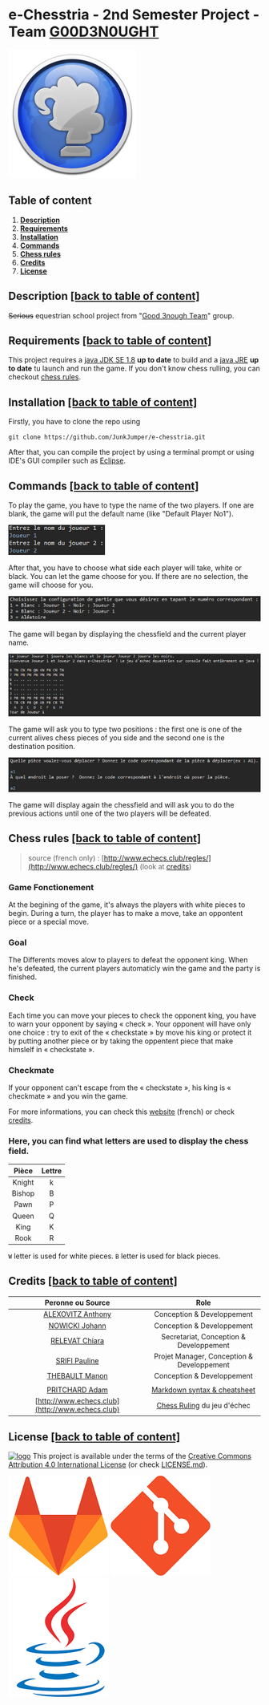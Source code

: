# e-Chesstria - 2nd Semester Project - Team [G00D3N0UGHT](https://git-iutinfo.unice.fr/good3nought)
 
![logo](https://github.com/JunkJumper/e-chesstria/raw/master/logo.png "e-Chesstria logo")

## Table of content

1. **[Description](https://github.com/JunkJumper/e-chesstria#description-back-to-table-of-content)**
2. **[Requirements](https://github.com/JunkJumper/e-chesstria#requirements-back-to-table-of-content)**
3. **[Installation](https://github.com/JunkJumper/e-chesstria#installation-back-to-table-of-content)**
4. **[Commands](https://github.com/JunkJumper/e-chesstria#commands-back-to-table-of-content)**
6. **[Chess rules](https://github.com/JunkJumper/e-chesstria#chess-rules-back-to-table-of-content)**
7. **[Credits](https://github.com/JunkJumper/e-chesstria#credits-back-to-table-of-content)**
8. **[License](https://github.com/JunkJumper/e-chesstria#license-back-to-table-of-content)**

## Description [[back to table of content]](https://github.com/JunkJumper/e-chesstria#table-of-content)

~~Serious~~ equestrian school project  from "[Good 3nough Team](https://git-iutinfo.unice.fr/good3nought)" group.

## Requirements [[back to table of content]](https://github.com/JunkJumper/e-chesstria#table-of-content)

This project requires a [java JDK SE 1.8](https://www.oracle.com/technetwork/java/javase/downloads/jdk8-downloads-2133151.html) **up to date** to build and a  [java JRE](https://java.com/fr/download/manual.jsp) **up to date** tu launch and run the game. If you don't know chess rulling, you can checkout [chess rules](https://github.com/JunkJumper/e-chesstria#r%C3%A8gles-du-jeu-d%C3%A9chec-back-to-table-of-content).

## Installation [[back to table of content]](https://github.com/JunkJumper/e-chesstria#table-of-content)

Firstly, you have to clone the repo using

```
git clone https://github.com/JunkJumper/e-chesstria.git
```

After that, you can compile the project by using a terminal prompt or using IDE's GUI compiler such as [Eclipse](https://www.eclipse.org/downloads/). 

## Commands [[back to table of content]](https://github.com/JunkJumper/e-chesstria#table-of-content)

To play the game, you have to type the name of the two players. If one are blank, the game will put the default name (like "Default Player No1").

![logo](https://github.com/JunkJumper/e-chesstria/raw/master/imgs/joueurs.PNG) 

After that, you have to choose what side each player will take, white or black. You can let the game choose for you. If there are no selection, the game will choose for you.

![logo](https://github.com/JunkJumper/e-chesstria/raw/master/imgs/choix-c.PNG) 

The game will began by displaying the chessfield and the current player name.

![logo](https://github.com/JunkJumper/e-chesstria/raw/master/imgs/echi1.PNG) 

The game will ask you to type two positions : the first one is one of the current alives chess pieces of you side and the second one is the destination position.

![logo](https://github.com/JunkJumper/e-chesstria/raw/master/imgs/pos-E.PNG) 

The game will display again the chessfield and will ask you to do the previous actions until one of the two players will be defeated.

## Chess rules [[back to table of content]](https://github.com/JunkJumper/e-chesstria#table-of-content)
> source (french only) : [http://www.echecs.club/regles/](http://www.echecs.club/regles/) (look at [credits](https://github.com/JunkJumper/e-chesstria#credits-back-to-table-of-content)) 

### Game Fonctionement

At the begining of the game, it's always the players with white pieces to begin. During a turn, the player has to make a move, take an oppontent piece or a special move.

### Goal

The Differents moves alow to players to defeat the opponent king. When he's defeated, the current players automaticly win the game and the party is finished.

### Check

Each time you can move your pieces to check the opponent king, you have to warn your opponent by saying « check ». Your opponent will have only one choice : try to exit of the « checkstate » by move his king or protect it by putting another piece or by taking the oppentent piece that make himslelf in « checkstate ».

### Checkmate

If your opponent can't escape from the « checkstate », his king is « checkmate » and you win the game.

For more informations, you can check this [website](http://www.echecs.club/regles/) (french) or check [credits](https://github.com/JunkJumper/e-chesstria#credits-back-to-table-of-content).

### Here, you can find what letters are used to display the chess field.

|   Pièce   |  Lettre  |
|:---------:|:--------:|
|Knight     | k        |
|Bishop     | B        |
|Pawn       | P        |
|Queen      | Q        |
|King       | K        |
|Rook       | R        |

``W`` letter is used for white pieces. ``B`` letter is used for black pieces.

## Credits [[back to table of content]](https://github.com/JunkJumper/e-chesstria#table-of-content)

|                                 Peronne ou Source                                |                                                 Role                                                    |
| :-------------------------------------------------------------------------------:|:-------------------------------------------------------------------------------------------------------:|
| [ALEXOVITZ Anthony](https://git-iutinfo.unice.fr/aa700867)                       | Conception & Developpement                                                                             |
| [NOWICKI Johann](https://git-iutinfo.unice.fr/nj715143)                          | Conception & Developpement                                                                             |
| [RELEVAT Chiara](https://git-iutinfo.unice.fr/rc804998)                          | Secretariat, Conception & Developpement                                                                |
| [SRIFI Pauline](https://git-iutinfo.unice.fr/sj801446)                              | Projet Manager, Conception & Developpement                                                             |
| [THEBAULT Manon](https://git-iutinfo.unice.fr/tm802036)                          | Conception & Developpement                                                                             |
|                                                                                                                                                                                           |
| [PRITCHARD Adam](https://github.com/adam-p)                                      | [Markdown syntax & cheatsheet](https://github.com/adam-p/markdown-here/wiki/Markdown-Cheatsheet)|
| [http://www.echecs.club](http://www.echecs.club)                                 | [Chess Ruling](http://www.echecs.club/regles/) du jeu d'échec                                          |


## License [[back to table of content]](https://github.com/JunkJumper/e-chesstria#table-of-content)

[![logo](https://licensebuttons.net/l/by/4.0/88x31.png)](https://creativecommons.org/licenses/by/4.0/) This project is available under the terms of the [Creative Commons Attribution 4.0 International License](https://creativecommons.org/licenses/by/4.0/) (or check [LICENSE.md](https://github.com/JunkJumper/e-chesstria/blob/master/LICENSE.md)).

[![logo](https://github.com/JunkJumper/e-chesstria/raw/master/imgs/gitalab.PNG)](https://gitlab.com/gitlab-org) [![logo](https://github.com/JunkJumper/e-chesstria/raw/master/imgs/git.PNG)](https://git-scm.com/) [![logo](https://github.com/JunkJumper/e-chesstria/raw/master/imgs/java.PNG)](https://www.java.com/fr/download/)
